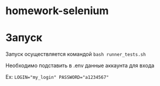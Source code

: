 # homework-selenium

# Запуск

Запуск осуществляется командой `bash runner_tests.sh`

Необходимо подставить в .env данные аккаунта для входа

Ex: `LOGIN="my_login" PASSWORD="a1234567"`